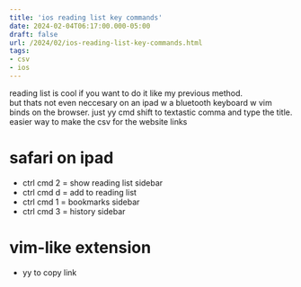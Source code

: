```yaml
---
title: 'ios reading list key commands'
date: 2024-02-04T06:17:00.000-05:00
draft: false
url: /2024/02/ios-reading-list-key-commands.html
tags: 
- csv
- ios
---
```


reading list is cool if you want to do it like my previous method.  
but thats not even neccesary on an ipad w a bluetooth keyboard w vim binds on the browser. just yy cmd shift to textastic comma and type the title. easier way to make the csv for the website links

safari on ipad
==============

*   ctrl cmd 2 = show reading list sidebar
*   ctrl cmd d = add to reading list
*   ctrl cmd 1 = bookmarks sidebar
*   ctrl cmd 3 = history sidebar

vim-like extension
==================

*   yy to copy link